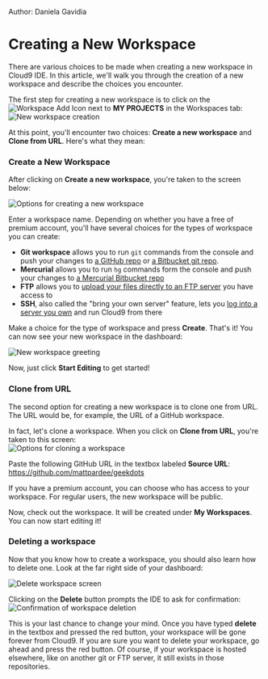 Author: Daniela Gavidia

# Creating a New Workspace

There are various choices to be made when creating a new workspace in Cloud9 IDE. In this article, we'll walk you through the creation of a new workspace and describe the choices you encounter.

The first step for creating a new workspace is to click on the ![Workspace Add Icon](./icons/workspacePlusIcon.png) next to **MY PROJECTS**  in the Workspaces tab:
![New workspace creation](./images/newWorkspace.png)

At this point, you'll encounter two choices: **Create a new workspace** and **Clone from URL**. Here's what they mean:

### Create a New Workspace

After clicking on **Create a new workspace**, you're taken to the screen below:

![Options for creating a new workspace](./images/createNewWorkspaceOptions.png)

Enter a workspace name. Depending on whether you have a free of premium account, you'll have several choices for the types of workspace you can create:

* **Git workspace** allows you to run `git` commands from the console and push your changes to [a GitHub repo](./setting_up_github_workspace.html) or [a Bitbucket git repo](./setting_up_bitbucket_workspace.html).
* **Mercurial** allows you to run `hg` commands form the console and push your changes to [a Mercurial Bitbucket repo](./setting_up_bitbucket_workspace.html)
* **FTP** allows you to [upload your files directly to an FTP server](./ftp_workspaces.html) you have access to
* **SSH**, also called the "bring your own server" feature, lets you [log into a server you own](./run_your_own_vm.html) and run Cloud9 from there

Make a choice for the type of workspace and press **Create**. That's it! You can now see your new workspace in the dashboard:

![New workspace greeting](./images/createdWorkspace.png)

Now, just click **Start Editing** to get started!

### Clone from URL

The second option for creating a new workspace is to clone one from URL. The URL would be, for example, the URL of a GitHub workspace.

In fact, let's clone a workspace. When you click on **Clone from URL**, you're taken to this screen:  
![Options for cloning a workspace](./images/cloneWorkspaceOptions.png)

Paste the following GitHub URL in the textbox labeled **Source URL**: https://github.com/mattpardee/geekdots 

If you have a premium account, you can choose who has access to your workspace. For regular users, the new workspace will be public.

Now, check out the workspace. It will be created under **My Workspaces**. You can now start editing it!

### Deleting a workspace

Now that you know how to create a workspace, you should also learn how to delete one. Look at the far right side of your dashboard:

![Delete workspace screen](./images/deleteWorkspace.png)

Clicking on the **Delete** button prompts the IDE to ask for confirmation:  
![Confirmation of workspace deletion](./images/deleteConfirmation.png)

This is your last chance to change your mind. Once you have typed **delete** in the textbox and pressed the red button, your workspace will be gone forever from Cloud9. If you are sure you want to delete your workspace, go ahead and press the red button. Of course, if your workspace is hosted elsewhere, like on another git or FTP server, it still exists in those repositories.
